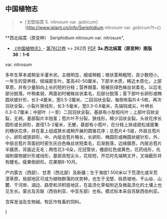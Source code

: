 
## 中国植物志

> * [戈壁绢蒿  S.  nitrosum var. gobicum](http://www.iplant.cn/info/Seriphidium nitrosum var. gobicum?t=z)


**西北绢蒿（原变种） Seriphidium nitrosum var. nitrosum",


* [《中国植物志》](http://www.iplant.cn/frps)- [第76(2)卷](http://www.iplant.cn/frps/vol/76(2)) >> 262页 [PDF](http://www.iplant.cn/frps/pdf/76(2)/262.PDF)
**3a.西北绢蒿（原变种）图版36：1-6**

var. nitrosum

多年生草本或稍呈半灌木状。主根明显，细或稍粗；根状茎稍粗短，具少数短小,一年生的营养枝，枝端密生叶。茎高40-50厘米，下部半木质，稀近木质化，上部草质，并有少量斜向上长的短的分枝；营养期茎、枝被灰绿色蛛丝状柔毛，以后毛部分脱落。叶稍柔弱，两面初时被蛛丝状柔毛，后部分脱落；茎下部叶长卵形或椭圆状披针形，长3-4厘米，宽0.5-2厘米，二回羽状全裂，每侧有裂片4-5枚，再次羽状全裂，小裂片狭线形，长3-5毫米，宽0.3-0.8毫米，先端钝或尖，叶柄长0.3-0.7厘米；中部叶（一至）二回羽状全裂，基部有小型假托叶；上部叶羽状全裂，无柄，基部裂片半抱茎；苞片叶不分裂，狭线形，稀少羽状全裂。头状花序长圆形或长卵形，直径1.5-2毫米，无梗，基部有小苞叶，在分枝上排成疏松或密集的穗状花序，并在茎上组成狭长或稍开展的圆锥花序；总苞片4-5层，外层总苞片小，卵形或狭卵形，中、内层总苞片略长，长卵形、椭圆形或椭圆状披针形，外、中层总苞片背面初时密生灰白色蛛丝状短柔毛，后渐脱落，边缘膜质，内层总苞片半膜质，背面近无毛；两性花3-6朵，花冠管状，檐部红色或黄色，花药线形，先端附属物披针形或线形，基部具短尖头，花柱短，开花时先端稍叉开，叉端截形并有睫毛。瘦果倒卵形。花果期8-10月。

产内蒙古（西部）、甘肃（西北部）及新疆；生于海拔1 500米以下荒漠化或半荒漠草原，局部地区可成为植物群落的优势种，也生于戈壁、砾质坡地、干山谷、山麓、干河岸、湖边、路旁和洪积扇地区，在盐渍化草甸附近及微盐渍化的土壤上也见生长。蒙古及苏联（西伯利亚、中亚东部）也有。模式标本采自苏联西伯利亚。

含挥发油及生物碱。牧区作牲畜的饲料。

}